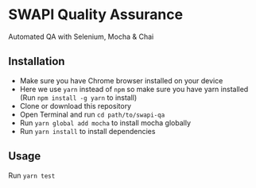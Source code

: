 # SWAPI Quality Assurance
Automated QA with Selenium, Mocha & Chai

## Installation

  - Make sure you have Chrome browser installed on your device
  - Here we use `yarn` instead of `npm` so make sure you have yarn installed (Run `npm install -g yarn` to install)
  - Clone or download this repository
  - Open Terminal and run `cd path/to/swapi-qa`
  - Run `yarn global add mocha` to install mocha globally
  - Run `yarn install` to install dependencies

## Usage

Run `yarn test`